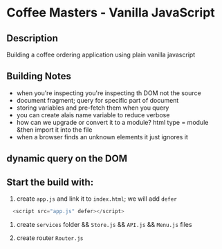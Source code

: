 # Coffee Masters - Vanilla JavaScript

## Description
Building a coffee ordering application using plain vanilla javascript

## Building Notes 
- when you're inspecting you're inspecting th DOM not the source
- document fragment; query for specific part of document 
- storing variables and pre-fetch them when you query 
- you can create alais name variable to reduce verbose 
- how can we upgrade or convert it to a module? html type = module &then import it into the file
- when a browser finds an unknown elements it just ignores it

## dynamic query on the DOM

## Start the build with:
1. create `app.js` and link it to `index.html`; we will add `defer`
```js
  <script src="app.js" defer></script> 
```
1. create `services` folder && `Store.js` && `API.js` && `Menu.js` files

1. create router `Router.js`
